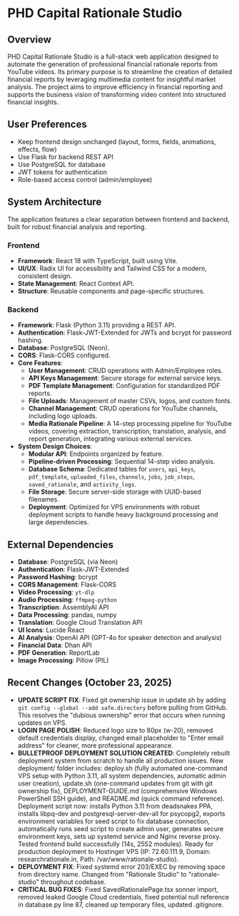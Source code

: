 # PHD Capital Rationale Studio

## Overview
PHD Capital Rationale Studio is a full-stack web application designed to automate the generation of professional financial rationale reports from YouTube videos. Its primary purpose is to streamline the creation of detailed financial reports by leveraging multimedia content for insightful market analysis. The project aims to improve efficiency in financial reporting and supports the business vision of transforming video content into structured financial insights.

## User Preferences
- Keep frontend design unchanged (layout, forms, fields, animations, effects, flow)
- Use Flask for backend REST API
- Use PostgreSQL for database
- JWT tokens for authentication
- Role-based access control (admin/employee)

## System Architecture
The application features a clear separation between frontend and backend, built for robust financial analysis and reporting.

### Frontend
- **Framework**: React 18 with TypeScript, built using Vite.
- **UI/UX**: Radix UI for accessibility and Tailwind CSS for a modern, consistent design.
- **State Management**: React Context API.
- **Structure**: Reusable components and page-specific structures.

### Backend
- **Framework**: Flask (Python 3.11) providing a REST API.
- **Authentication**: Flask-JWT-Extended for JWTs and bcrypt for password hashing.
- **Database**: PostgreSQL (Neon).
- **CORS**: Flask-CORS configured.
- **Core Features**:
    - **User Management**: CRUD operations with Admin/Employee roles.
    - **API Keys Management**: Secure storage for external service keys.
    - **PDF Template Management**: Configuration for standardized PDF reports.
    - **File Uploads**: Management of master CSVs, logos, and custom fonts.
    - **Channel Management**: CRUD operations for YouTube channels, including logo uploads.
    - **Media Rationale Pipeline**: A 14-step processing pipeline for YouTube videos, covering extraction, transcription, translation, analysis, and report generation, integrating various external services.
- **System Design Choices**:
    - **Modular API**: Endpoints organized by feature.
    - **Pipeline-driven Processing**: Sequential 14-step video analysis.
    - **Database Schema**: Dedicated tables for `users`, `api_keys`, `pdf_template`, `uploaded_files`, `channels`, `jobs`, `job_steps`, `saved_rationale`, and `activity_logs`.
    - **File Storage**: Secure server-side storage with UUID-based filenames.
    - **Deployment**: Optimized for VPS environments with robust deployment scripts to handle heavy background processing and large dependencies.

## External Dependencies
- **Database**: PostgreSQL (via Neon)
- **Authentication**: Flask-JWT-Extended
- **Password Hashing**: bcrypt
- **CORS Management**: Flask-CORS
- **Video Processing**: `yt-dlp`
- **Audio Processing**: `ffmpeg-python`
- **Transcription**: AssemblyAI API
- **Data Processing**: pandas, numpy
- **Translation**: Google Cloud Translation API
- **UI Icons**: Lucide React
- **AI Analysis**: OpenAI API (GPT-4o for speaker detection and analysis)
- **Financial Data**: Dhan API
- **PDF Generation**: ReportLab
- **Image Processing**: Pillow (PIL)

## Recent Changes (October 23, 2025)
- **UPDATE SCRIPT FIX**: Fixed git ownership issue in update.sh by adding `git config --global --add safe.directory` before pulling from GitHub. This resolves the "dubious ownership" error that occurs when running updates on VPS.
- **LOGIN PAGE POLISH**: Reduced logo size to 80px (w-20), removed default credentials display, changed email placeholder to "Enter email address" for cleaner, more professional appearance.
- **BULLETPROOF DEPLOYMENT SOLUTION CREATED**: Completely rebuilt deployment system from scratch to handle all production issues. New deployment/ folder includes: deploy.sh (fully automated one-command VPS setup with Python 3.11, all system dependencies, automatic admin user creation), update.sh (one-command updates from git with git ownership fix), DEPLOYMENT-GUIDE.md (comprehensive Windows PowerShell SSH guide), and README.md (quick command reference). Deployment script now: installs Python 3.11 from deadsnakes PPA, installs libpq-dev and postgresql-server-dev-all for psycopg2, exports environment variables for seed script to fix database connection, automatically runs seed script to create admin user, generates secure environment keys, sets up systemd service and Nginx reverse proxy. Tested frontend build successfully (14s, 2552 modules). Ready for production deployment to Hostinger VPS (IP: 72.60.111.9, Domain: researchrationale.in, Path: /var/www/rationale-studio).
- **DEPLOYMENT FIX**: Fixed systemd error 203/EXEC by removing space from directory name. Changed from "Rationale Studio" to "rationale-studio" throughout codebase.
- **CRITICAL BUG FIXES**: Fixed SavedRationalePage.tsx sonner import, removed leaked Google Cloud credentials, fixed potential null reference in database.py line 87, cleaned up temporary files, updated .gitignore.
